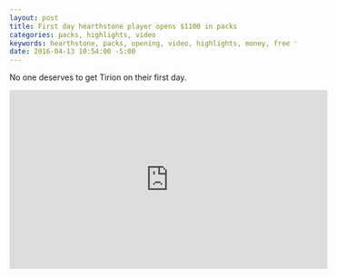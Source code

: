 ```yaml
---
layout: post
title: First day hearthstone player opens $1100 in packs
categories: packs, highlights, video
keywords: hearthstone, packs, opening, video, highlights, money, free to play
date: 2016-04-13 10:54:00 -5:00
---
```


No one deserves to get Tirion on their first day. 

<iframe width="560" height="315" src="https://www.youtube.com/embed/LNvUd_Cr5iA" frameborder="0" allowfullscreen></iframe>